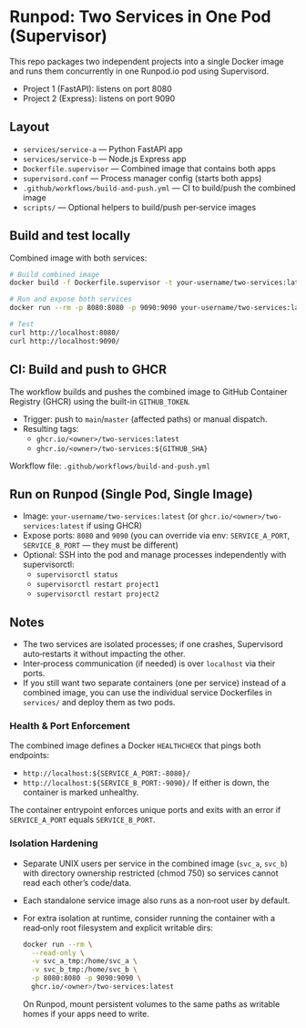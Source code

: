 # Runpod: Two Services in One Pod (Supervisor)

This repo packages two independent projects into a single Docker image and runs them concurrently in one Runpod.io pod using Supervisord.

- Project 1 (FastAPI): listens on port 8080
- Project 2 (Express): listens on port 9090

## Layout

- `services/service-a` — Python FastAPI app
- `services/service-b` — Node.js Express app
- `Dockerfile.supervisor` — Combined image that contains both apps
- `supervisord.conf` — Process manager config (starts both apps)
- `.github/workflows/build-and-push.yml` — CI to build/push the combined image
- `scripts/` — Optional helpers to build/push per‑service images

## Build and test locally

Combined image with both services:

```sh
# Build combined image
docker build -f Dockerfile.supervisor -t your-username/two-services:latest .

# Run and expose both services
docker run --rm -p 8080:8080 -p 9090:9090 your-username/two-services:latest

# Test
curl http://localhost:8080/
curl http://localhost:9090/
```

## CI: Build and push to GHCR

The workflow builds and pushes the combined image to GitHub Container Registry (GHCR) using the built-in `GITHUB_TOKEN`.

- Trigger: push to `main`/`master` (affected paths) or manual dispatch.
- Resulting tags:
  - `ghcr.io/<owner>/two-services:latest`
  - `ghcr.io/<owner>/two-services:${GITHUB_SHA}`

Workflow file: `.github/workflows/build-and-push.yml`

## Run on Runpod (Single Pod, Single Image)

- Image: `your-username/two-services:latest` (or `ghcr.io/<owner>/two-services:latest` if using GHCR)
- Expose ports: `8080` and `9090` (you can override via env: `SERVICE_A_PORT`, `SERVICE_B_PORT` — they must be different)
- Optional: SSH into the pod and manage processes independently with supervisorctl:
  - `supervisorctl status`
  - `supervisorctl restart project1`
  - `supervisorctl restart project2`

## Notes

- The two services are isolated processes; if one crashes, Supervisord auto‑restarts it without impacting the other.
- Inter‑process communication (if needed) is over `localhost` via their ports.
- If you still want two separate containers (one per service) instead of a combined image, you can use the individual service Dockerfiles in `services/` and deploy them as two pods.

### Health & Port Enforcement

The combined image defines a Docker `HEALTHCHECK` that pings both endpoints:
- `http://localhost:${SERVICE_A_PORT:-8080}/`
- `http://localhost:${SERVICE_B_PORT:-9090}/`
If either is down, the container is marked unhealthy.

The container entrypoint enforces unique ports and exits with an error if `SERVICE_A_PORT` equals `SERVICE_B_PORT`.

### Isolation Hardening

- Separate UNIX users per service in the combined image (`svc_a`, `svc_b`) with directory ownership restricted (chmod 750) so services cannot read each other’s code/data.
- Each standalone service image also runs as a non‑root user by default.
- For extra isolation at runtime, consider running the container with a read‑only root filesystem and explicit writable dirs:

  ```sh
  docker run --rm \
    --read-only \
    -v svc_a_tmp:/home/svc_a \
    -v svc_b_tmp:/home/svc_b \
    -p 8080:8080 -p 9090:9090 \
    ghcr.io/<owner>/two-services:latest
  ```

  On Runpod, mount persistent volumes to the same paths as writable homes if your apps need to write.
